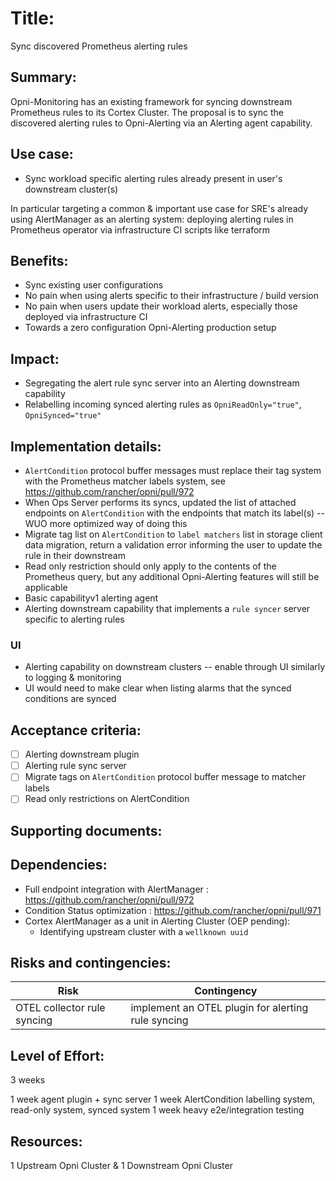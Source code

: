 # Title:

Sync discovered Prometheus alerting rules

## Summary:

Opni-Monitoring has an existing framework for syncing downstream Prometheus rules to its Cortex Cluster. The proposal is to sync the discovered alerting rules to Opni-Alerting via an Alerting agent capability.

## Use case:

- Sync workload specific alerting rules already present in user's downstream cluster(s)

In particular targeting a common & important use case for SRE's already using AlertManager as an alerting system: deploying alerting rules in Prometheus operator via infrastructure CI scripts like terraform

## Benefits:

- Sync existing user configurations
- No pain when using alerts specific to their infrastructure / build version
- No pain when users update their workload alerts, especially those deployed via infrastructure CI
- Towards a zero configuration Opni-Alerting production setup

## Impact:

- Segregating the alert rule sync server into an Alerting downstream capability
- Relabelling incoming synced alerting rules as `OpniReadOnly="true"`, `OpniSynced="true"`

## Implementation details:

- `AlertCondition` protocol buffer messages must replace their tag system with the Prometheus matcher labels system, see https://github.com/rancher/opni/pull/972
- When Ops Server performs its syncs, updated the list of attached endpoints on `AlertCondition` with the endpoints that match its label(s) -- WUO more optimized way of doing this
- Migrate tag list on `AlertCondition` to `label matchers` list in storage client data migration, return a validation error informing the user to update the rule in their downstream
- Read only restriction should only apply to the contents of the Prometheus query, but any additional Opni-Alerting features will still be applicable
- Basic capabilityv1 alerting agent
- Alerting downstream capability that implements a `rule syncer` server specific to alerting rules

### UI

- Alerting capability on downstream clusters -- enable through UI similarly to logging & monitoring
- UI would need to make clear when listing alarms that the synced conditions are synced

## Acceptance criteria:

- [ ] Alerting downstream plugin
- [ ] Alerting rule sync server
- [ ] Migrate tags on `AlertCondition` protocol buffer message to matcher labels
- [ ] Read only restrictions on AlertCondition

## Supporting documents:

## Dependencies:

- Full endpoint integration with AlertManager : https://github.com/rancher/opni/pull/972
- Condition Status optimization : https://github.com/rancher/opni/pull/971
- Cortex AlertManager as a unit in Alerting Cluster (OEP pending):
  - Identifying upstream cluster with a `wellknown uuid`

## Risks and contingencies:

| Risk                        | Contingency                                        |
| --------------------------- | -------------------------------------------------- |
| OTEL collector rule syncing | implement an OTEL plugin for alerting rule syncing |

## Level of Effort:

3 weeks

1 week agent plugin + sync server
1 week AlertCondition labelling system, read-only system, synced system
1 week heavy e2e/integration testing

## Resources:

1 Upstream Opni Cluster & 1 Downstream Opni Cluster
